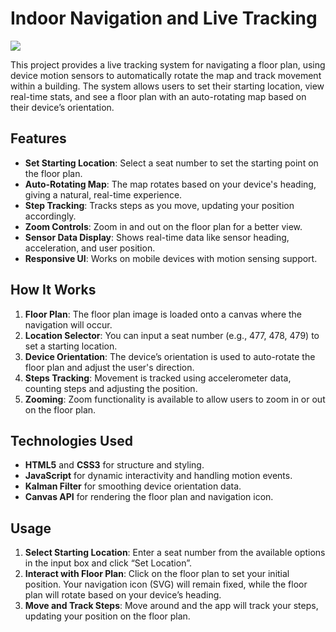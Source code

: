 # Indoor Navigation and Live Tracking

<img src="https://forthebadge.com/images/badges/made-with-javascript.svg"> 


This project provides a live tracking system for navigating a floor plan, using device motion sensors to automatically rotate the map and track movement within a building. The system allows users to set their starting location, view real-time stats, and see a floor plan with an auto-rotating map based on their device’s orientation.

## Features

- **Set Starting Location**: Select a seat number to set the starting point on the floor plan.
- **Auto-Rotating Map**: The map rotates based on your device's heading, giving a natural, real-time experience.
- **Step Tracking**: Tracks steps as you move, updating your position accordingly.
- **Zoom Controls**: Zoom in and out on the floor plan for a better view.
- **Sensor Data Display**: Shows real-time data like sensor heading, acceleration, and user position.
- **Responsive UI**: Works on mobile devices with motion sensing support.

## How It Works

1. **Floor Plan**: The floor plan image is loaded onto a canvas where the navigation will occur.
2. **Location Selector**: You can input a seat number (e.g., 477, 478, 479) to set a starting location.
3. **Device Orientation**: The device’s orientation is used to auto-rotate the floor plan and adjust the user's direction.
4. **Steps Tracking**: Movement is tracked using accelerometer data, counting steps and adjusting the position.
5. **Zooming**: Zoom functionality is available to allow users to zoom in or out on the floor plan.

## Technologies Used

- **HTML5** and **CSS3** for structure and styling.
- **JavaScript** for dynamic interactivity and handling motion events.
- **Kalman Filter** for smoothing device orientation data.
- **Canvas API** for rendering the floor plan and navigation icon.

## Usage

1. **Select Starting Location**: Enter a seat number from the available options in the input box and click “Set Location”.
2. **Interact with Floor Plan**: Click on the floor plan to set your initial position. Your navigation icon (SVG) will remain fixed, while the floor plan will rotate based on your device’s heading.
3. **Move and Track Steps**: Move around and the app will track your steps, updating your position on the floor plan.

